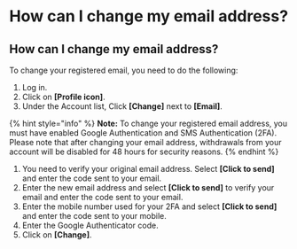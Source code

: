 # How can I change my email address?

## How can I change my email address?

To change your registered email, you need to do the following:

1. Log in.&#x20;
2. Click on **\[Profile icon]**.&#x20;
3. Under the Account list, Click **\[Change]** next to **\[Email]**.

{% hint style="info" %}
**Note:** To change your registered email address, you must have enabled Google Authentication and SMS Authentication (2FA). Please note that after changing your email address, withdrawals from your account will be disabled for 48 hours for security reasons.
{% endhint %}

1. You need to verify your original email address. Select **\[Click to send]** and enter the code sent to your email.&#x20;
2. Enter the new email address and select **\[Click to send]** to verify your email and enter the code sent to your email.&#x20;
3. Enter the mobile number used for your 2FA and select **\[Click to send]** and enter the code sent to your mobile.&#x20;
4. Enter the Google Authenticator code.
5. Click on **\[Change]**.

